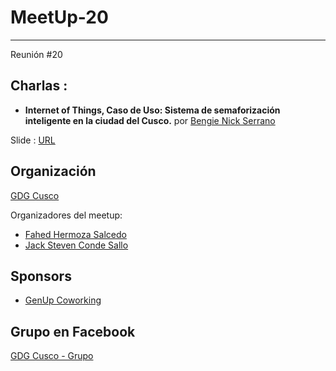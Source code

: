 # MeetUp-20
-----
Reunión #20

## Charlas :

- **Internet of Things, Caso de Uso: Sistema de semaforización inteligente en la ciudad del Cusco.**  por [Bengie Nick Serrano](https://www.facebook.com/bengie.nick) 

Slide : [URL](https://speakerdeck.com/bengiexd/internet-of-things-caso-de-uso-sistema-de-semaforizacion-inteligente-en-la-ciudad-del-cusco)

## Organización 
[GDG Cusco](https://github.com/GDG-Cusco)

Organizadores del meetup:

- [Fahed Hermoza Salcedo](https://www.facebook.com/fahed19)
- [Jack Steven Conde Sallo](https://www.facebook.com/jhacksteven.condesallo)

## Sponsors
 - [GenUp Coworking](https://www.facebook.com/coworking.cusco/)

## Grupo en Facebook 
[GDG Cusco - Grupo](https://www.facebook.com/gdgcusco/)





